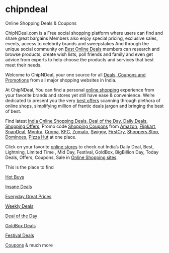 # chipndeal
Online Shopping Deals &amp; Coupons


 ChipNDeal.com is a Free social shopping platform where users can find and share great bargains Members also enjoy special pricing, exclusive sales, events, access to celebrity brands and sweepstakes And through the unique social community on <a href="https://chipndeal.com" rel="dofollow">Best Online Deals</a> members can research and browse products, create wish lists, poll friends and family and even get advice from experts to help choose the products and services that best meet their needs.
 
 Welcome to ChipNDeal, your one source for all <a href="https://chipndeal.com" rel="dofollow">Deals, Coupons and Promotions</a> from all major shopping websites in India.

At ChipNDeal, You can find a personal <a href="https://chipndeal.com" rel="dofollow">online shopping</a> experience from your favorite brands and stores yet still have ease & convenience. We’re dedicated to present you the very <a href="https://chipndeal.com" rel="dofollow">best offers</a> scanning through plethora of online shops, simplifying million of frantic deals jargon and bringing the best of best.

Find latest <a href="https://chipndeal.com"> India Online Shopping  Deals, <a href="https://chipndeal.com" rel="dofollow"> Deal of the Day, <a href="https://chipndeal.com" rel="dofollow"> Daily Deals</a>, <a href="https://chipndeal.com" rel="dofollow"> Shopping Offers</a>, Promo code <a href="https://chipndeal.com" rel="dofollow"> Shopping Coupons</a> from <a href="https://chipndeal.com" rel="dofollow"> Amazon</a>, <a href="https://chipndeal.com" rel="dofollow"> Flipkart</a>, <a href="https://chipndeal.com" rel="dofollow"> SnapDeal</a>, <a href="https://chipndeal.com" rel="dofollow">Myntra</a>, <a href="https://chipndeal.com" rel="dofollow">Croma</a>, <a href="https://chipndeal.com" rel="dofollow">KFC</a>, <a href="https://chipndeal.com" rel="dofollow">Zomato</a>, <a href="https://chipndeal.com" rel="dofollow">Swiggy</a>, <a href="https://chipndeal.com" rel="dofollow">FirstCry</a>, <a href="https://chipndeal.com" rel="dofollow">Shoppers Stop</a>,  <a href="https://chipndeal.com" rel="dofollow">Dominoes</a>, <a href="https://chipndeal.com" rel="dofollow">Pizza Hut</a> at one place.

Click on your favorite <a href="https://chipndeal.com" rel="dofollow">online stores</a> to check out India’s Daily Deal, Best, Lightning, Limited Time , Mid Day, Festival, GoldBox, BigBillion Day, Today Deals, Offers, Coupons, Sale in <a href="https://chipndeal.com" rel="dofollow">Online Shopping sites</a>.

This is the place to find 

<a href="https://chipndeal.com" rel="dofollow">Hot Buys</a>

<a href="https://chipndeal.com" rel="dofollow">Insane Deals</a>

<a href="https://chipndeal.com" rel="dofollow">Everyday Great Prices</a>

<a href="https://chipndeal.com" rel="dofollow">Weekly Deals</a>

<a href="https://chipndeal.com" rel="dofollow">Deal of the Day</a>

<a href="https://chipndeal.com" rel="dofollow">GoldBox Deals</a>

<a href="https://chipndeal.com" rel="dofollow">Festival Deals</a>

<a href="https://chipndeal.com" rel="dofollow">Coupons</a> & much more
